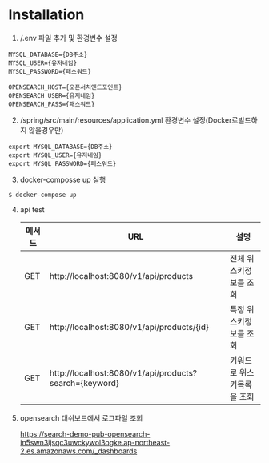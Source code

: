 # Installation

1. /.env 파일 추가 및 환경변수 설정
```shell
MYSQL_DATABASE={DB주소}
MYSQL_USER={유저네임}
MYSQL_PASSWORD={패스워드}

OPENSEARCH_HOST={오픈서치엔드포인트}
OPENSEARCH_USER={유저네임}
OPENSEARCH_PASS={패스워드}
```
2. /spring/src/main/resources/application.yml 환경변수 설정(Docker로빌드하지 않을경우만)
```shell
export MYSQL_DATABASE={DB주소}
export MYSQL_USER={유저네임}
export MYSQL_PASSWORD={패스워드}
```
3. docker-composse up 실행
```shell
$ docker-compose up 
```
4. api test

   | 메서드 | URL                                                    | 설명             |
   |-----|--------------------------------------------------------|----------------|
   | GET | http://localhost:8080/v1/api/products                  | 전체 위스키정보를 조회   |
   | GET | http://localhost:8080/v1/api/products/{id}             | 특정 위스키정보를 조회   |
   | GET | http://localhost:8080/v1/api/products?search={keyword} | 키워드로 위스키목록을 조회 |
5. opensearch 대쉬보드에서 로그파일 조회

   https://search-demo-pub-opensearch-in5swn3ijsqc3uwckywol3ogke.ap-northeast-2.es.amazonaws.com/_dashboards